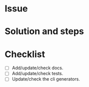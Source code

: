 # Issue

# Solution and steps

# Checklist

- [ ] Add/update/check docs.
- [ ] Add/update/check tests.
- [ ] Update/check the cli generators.